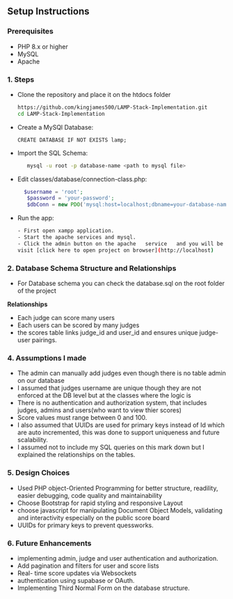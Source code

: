 ##  Setup Instructions

### Prerequisites

- PHP 8.x or higher
- MySQL 
- Apache 


### 1.  **Steps**

- Clone the repository and place it on the htdocs folder

   ```bash
   https://github.com/kingjames500/LAMP-Stack-Implementation.git
   cd LAMP-Stack-Implementation

- Create a MySQl Database:
    
     ```mysql
   CREATE DATABASE IF NOT EXISTS lamp;
   
- Import the SQL Schema:

   ```bash
      mysql -u root -p database-name <path to mysql file>
   
- Edit classes/database/connection-class.php:
     ```php
       $username = 'root';
        $password = 'your-password';
        $dbConn = new PDO('mysql:host=localhost;dbname=your-database-name', $username, $password);
   
-  Run the app:
    ```bash
    - First open xampp application.
    - Start the apache services and mysql.
    - Click the admin button on the apache   service   and you will be redirected to a browser with   your web application running or
    visit [click here to open project on browser](http://localhost)


### 2. **Database Schema Structure and Relationships**
   - For Database schema you can check the database.sql on the root folder of the project

   **Relationships**
   - Each judge can score many users
   - Each users can be scored by many judges
   - the scores table links judge_id and user_id and ensures unique judge-user pairings.



### 4. **Assumptions I  made**
 - The admin can manually add judges even though there is no table admin on our database
 - I assumed that judges username are unique though they are not enforced at the DB level but at the classes where the logic is
 - There is no authentication and authorization system, that includes judges, admins and users(who want to view thier scores)
 - Score values must range between 0 and 100.
 - I also assumed that UUIDs are used for primary keys instead of Id which are auto incremented, this was done to support uniqueness and future scalability.
- I assumed not to include my SQL queries on this mark down but I explained the relationships on the tables.


### 5. **Design Choices**
 - Used PHP object-Oriented Programming for better structure, readility, easier debugging, code quality and maintainability
  - Choose Bootstrap for rapid styling and responsive Layout
  - choose javascript for manipulating Document Object Models, validating and interactivity especially on the public score board
  - UUIDs for  primary keys to prevent quessworks.
   
### 6. **Future Enhancements**
  - implementing admin, judge and user authentication and authorization.
  - Add pagination and filters for user and score lists
  - Real- time score updates via Websockets
  - authentication using supabase or OAuth.
  - Implementing Third Normal Form on the database structure.
  













 




















